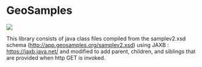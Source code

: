 # GeoSamples

[![](https://jitpack.io/v/cirdles/GeoSamples.svg)](https://jitpack.io/#cirdles/GeoSamples)

This library consists of java class files compiled from the samplev2.xsd schema (http://app.geosamples.org/samplev2.xsd) 
using JAXB : https://jaxb.java.net/  and modified to add parent, children, and siblings that are provided when http GET is invoked.

